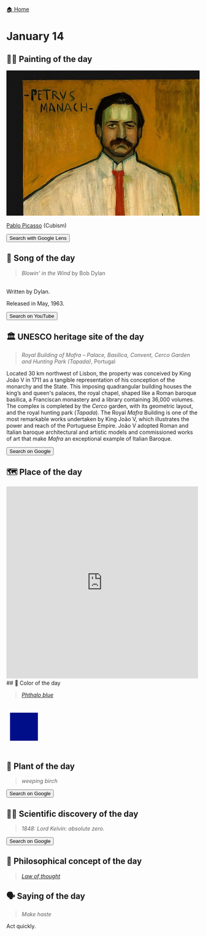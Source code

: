 
[🏠 Home](../../index.md)

# January 14

## 🧑‍🎨 Painting of the day

<img width="600" src="../img/Pablo_Picasso_4.jpg">

[Pablo Picasso](http://en.wikipedia.org/wiki/Pablo_Picasso) (Cubism)

<button class="btn btn-success"
onclick=" window.open('https://lens.google.com/uploadbyurl?url=https://iretes.github.io/one-a-day/data/img/Pablo_Picasso_4.jpg','_blank')">
Search with Google Lens
</button>

## 🎼 Song of the day

> *Blowin' in the Wind*
by Bob Dylan

<br />Written by Dylan.

Released in May, 1963.

<button class="btn btn-success"
onclick=" window.open('http://www.youtube.com/search?q=Blowin  in the Wind by Bob Dylan','_blank')">
Search on YouTube
</button>

## 🏛️ UNESCO heritage site of the day

> *Royal Building of <i>Mafra</i> – Palace, Basilica, Convent, <i>Cerco</i> Garden and Hunting Park (<i>Tapada</i>)*, Portugal

Located 30 km northwest of Lisbon, the property was conceived by King João V in 1711 as a tangible representation of his conception of the monarchy and the State. This imposing quadrangular building houses the king’s and queen's palaces, the royal chapel, shaped like a Roman baroque basilica, a Franciscan monastery and a library containing 36,000 volumes. The complex is completed by the <em>Cerco</em> garden, with its geometric layout, and the royal hunting park (<em>Tapada</em>). The Royal <em>Mafra</em> Building is one of the most remarkable works undertaken by King João V, which illustrates the power and reach of the Portuguese Empire. João V adopted Roman and Italian baroque architectural and artistic models and commissioned works of art that make <em>Mafra</em> an exceptional example of Italian Baroque.

<button class="btn btn-success"
onclick=" window.open('http://www.google.com/search?q=Royal Building of <i>Mafra</i> – Palace, Basilica, Convent, <i>Cerco</i> Garden and Hunting Park (<i>Tapada</i>)','_blank')">
Search on Google
</button>

## 🗺️ Place of the day

<iframe
src="https://www.mapcrunch.com"
name="mapcrunch"
width="500"
height="500"
allowTransparency="true"
scrolling="no"
frameborder="0"
>
</iframe>
## 🎨 Color of the day

> *[Phthalo blue](https://en.wikipedia.org/wiki/Phthalocyanine_Blue_BN)*

<div style="color:#000F89; font-size: 100px;">&#9632;</div>

## 🌿 Plant of the day

> *weeping birch*

<button class="btn btn-success"
onclick=" window.open('http://www.google.com/search?q=weeping birch','_blank')">
Search on Google
</button>

## 🧑‍🔬 Scientific discovery of the day

> *1848: Lord Kelvin: absolute zero.*

<button class="btn btn-success"
onclick=" window.open('http://www.google.com/search?q=1848: Lord Kelvin: absolute zero.','_blank')">
Search on Google
</button>

## 💭 Philosophical concept of the day

> *[Law of thought](https://en.wikipedia.org/wiki/Law_of_thought)*

## 🗣️ Saying of the day

> *Make haste*

Act quickly.
